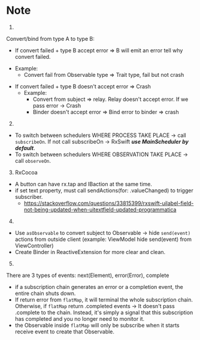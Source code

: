 #  Note

1. 

Convert/bind from type A to type B:
 - If convert failed + type B accept error => B will emit an error tell why convert failed.
 + Example:
    + Convert fail from Observable type => Trait type, fail but not crash
 
 - If convert failed + type B doesn't accept error => Crash
    + Example:
        + Convert from subject => relay. Relay doesn't accept error. If we pass error -> Crash
        + Binder doesn't accept error => Bind error to binder => crash

2.

 - To switch between schedulers WHERE PROCESS TAKE PLACE -> call `subscribeOn`. If not call subscribeOn -> RxSwift ***use MainScheduler by default***.
 - To switch between schedulers WHERE OBSERVATION TAKE PLACE -> call `observeOn`.

3. RxCocoa
- A button can have rx.tap and IBaction at the same time.
- if set text property, must call sendActions(for: .valueChanged) to trigger subscriber.
    - https://stackoverflow.com/questions/33815399/rxswift-uilabel-field-not-being-updated-when-uitextfield-updated-programmatica

4.
- Use `asObservable` to convert subject to Observable -> hide `send(event)` actions from outside client (example: ViewModel hide send(event) from ViewController)
- Create Binder in ReactiveExtension for more clear and clean.

5. 
There are 3 types of events: next(Element), error(Error), complete
- if a subscription chain generates an error or a completion event, the entire chain shuts down.
- If return error from `flatMap`, it will terminal the whole subscription chain. Otherwise, if `flatMap` return .completed events -> It doesn't pass .complete to the chain. Instead, it's simply a signal that this subscription has completed and you no longer need to monitor it.
- the Observable inside `flatMap` will only be subscribe when it starts receive event to create that Observable.

